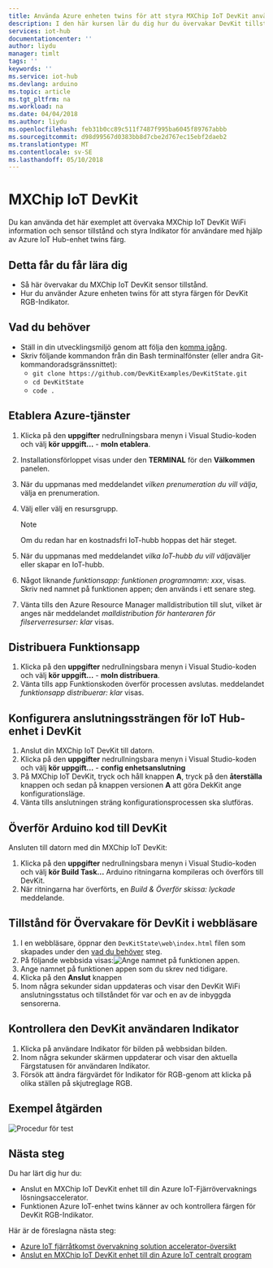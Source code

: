 ```yaml
---
title: Använda Azure enheten twins för att styra MXChip IoT DevKit användaren Indikator | Microsoft Docs
description: I den här kursen lär du dig hur du övervakar DevKit tillstånd och styr användare Indikator med twins för Azure IoT Hub-enhet.
services: iot-hub
documentationcenter: ''
author: liydu
manager: timlt
tags: ''
keywords: ''
ms.service: iot-hub
ms.devlang: arduino
ms.topic: article
ms.tgt_pltfrm: na
ms.workload: na
ms.date: 04/04/2018
ms.author: liydu
ms.openlocfilehash: feb31b0cc89c511f7487f995ba6045f89767abbb
ms.sourcegitcommit: d98d99567d0383bb8d7cbe2d767ec15ebf2daeb2
ms.translationtype: MT
ms.contentlocale: sv-SE
ms.lasthandoff: 05/10/2018
---
```

# <a name="mxchip-iot-devkit"></a>MXChip IoT DevKit

Du kan använda det här exemplet att övervaka MXChip IoT DevKit WiFi information och sensor tillstånd och styra Indikator för användare med hjälp av Azure IoT Hub-enhet twins färg.

## <a name="what-you-learn"></a>Detta får du får lära dig

- Så här övervakar du MXChip IoT DevKit sensor tillstånd.
- Hur du använder Azure enheten twins för att styra färgen för DevKit RGB-Indikator.

## <a name="what-you-need"></a>Vad du behöver

- Ställ in din utvecklingsmiljö genom att följa den [komma igång](https://docs.microsoft.com/azure/iot-hub/iot-hub-arduino-iot-devkit-az3166-get-started).
- Skriv följande kommandon från din Bash terminalfönster (eller andra Git-kommandoradsgränssnittet):
    - `git clone https://github.com/DevKitExamples/DevKitState.git`
    - `cd DevKitState`
    - `code .`

## <a name="provision-azure-services"></a>Etablera Azure-tjänster

1. Klicka på den **uppgifter** nedrullningsbara menyn i Visual Studio-koden och välj **kör uppgift...**   -  **moln etablera**.
2. Installationsförloppet visas under den **TERMINAL** för den **Välkommen** panelen.
3. När du uppmanas med meddelandet *vilken prenumeration du vill välja*, välja en prenumeration.
4. Välj eller välj en resursgrupp. 
 
    > [!NOTE]
    > Om du redan har en kostnadsfri IoT-hubb hoppas det här steget.

5. När du uppmanas med meddelandet *vilka IoT-hubb du vill välja*väljer eller skapar en IoT-hubb.
6. Något liknande *funktionsapp: funktionen programnamn: xxx*, visas. Skriv ned namnet på funktionen appen; den används i ett senare steg.
7. Vänta tills den Azure Resource Manager malldistribution till slut, vilket är anges när meddelandet *malldistribution för hanteraren för filserverresurser: klar* visas.

## <a name="deploy-function-app"></a>Distribuera Funktionsapp

1. Klicka på den **uppgifter** nedrullningsbara menyn i Visual Studio-koden och välj **kör uppgift...**   -  **moln distribuera**.
2. Vänta tills app Funktionskoden överför processen avslutas. meddelandet *funktionsapp distribuerar: klar* visas.

## <a name="configure-iot-hub-device-connection-string-in-devkit"></a>Konfigurera anslutningssträngen för IoT Hub-enhet i DevKit

1. Anslut din MXChip IoT DevKit till datorn.
2. Klicka på den **uppgifter** nedrullningsbara menyn i Visual Studio-koden och välj **kör uppgift...**   -  **config enhetsanslutning**
3. På MXChip IoT DevKit, tryck och håll knappen **A**, tryck på den **återställa** knappen och sedan på knappen versionen **A** att göra DekKit ange konfigurationsläge.
4. Vänta tills anslutningen sträng konfigurationsprocessen ska slutföras.

## <a name="upload-arduino-code-to-devkit"></a>Överför Arduino kod till DevKit

Ansluten till datorn med din MXChip IoT DevKit:
1. Klicka på den **uppgifter** nedrullningsbara menyn i Visual Studio-koden och välj **kör Build Task...** Arduino ritningarna kompileras och överförs till DevKit.
2. När ritningarna har överförts, en *Build & Överför skissa: lyckade* meddelande.

## <a name="monitor-devkit-state-in-browser"></a>Tillstånd för Övervakare för DevKit i webbläsare

1. I en webbläsare, öppnar den `DevKitState\web\index.html` filen som skapades under den [vad du behöver](#whatyouneed) steg.
2. På följande webbsida visas:![Ange namnet på funktionen appen.](media/iot-hub-arduino-iot-devkit-az3166-devkit-state/devkit-state-function-app-name.png)
1. Ange namnet på funktionen appen som du skrev ned tidigare.
2. Klicka på den **Anslut** knappen
3. Inom några sekunder sidan uppdateras och visar den DevKit WiFi anslutningsstatus och tillståndet för var och en av de inbyggda sensorerna.

## <a name="control-the-devkits-user-led"></a>Kontrollera den DevKit användaren Indikator

1. Klicka på användare Indikator för bilden på webbsidan bilden.
2. Inom några sekunder skärmen uppdaterar och visar den aktuella Färgstatusen för användaren Indikator.
3. Försök att ändra färgvärdet för Indikator för RGB-genom att klicka på olika ställen på skjutreglage RGB.

## <a name="example-operation"></a>Exempel åtgärden

![Procedur för test](media/iot-hub-arduino-iot-devkit-az3166-devkit-state/devkit-state.gif)

## <a name="next-steps"></a>Nästa steg

Du har lärt dig hur du:
- Anslut en MXChip IoT DevKit enhet till din Azure IoT-Fjärrövervaknings lösningsaccelerator.
- Funktionen Azure IoT-enhet twins känner av och kontrollera färgen för DevKit RGB-Indikator.

Här är de föreslagna nästa steg:

* [Azure IoT fjärråtkomst övervakning solution accelerator-översikt](https://docs.microsoft.com/azure/iot-suite/)
* [Anslut en MXChip IoT DevKit enhet till din Azure IoT centralt program](https://docs.microsoft.com/microsoft-iot-central/howto-connect-devkit)
